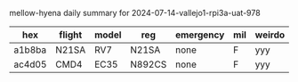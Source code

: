 mellow-hyena daily summary for 2024-07-14-vallejo1-rpi3a-uat-978

|hex|flight|model|reg|emergency|mil|weirdo|
|--|--|--|--|--|--|--|
|a1b8ba|N21SA|RV7|N21SA|none|F|yyy|
|ac4d05|CMD4|EC35|N892CS|none|F|yyy|
